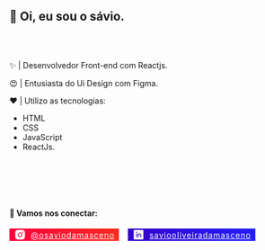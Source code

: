 
## 👋 Oi, eu sou o sávio.

<br>
<br>

✨ | Desenvolvedor Front-end com Reactjs.

😍 | Entusiasta do Ui Design com Figma.

❤️ | Utilizo as tecnologias: 

- HTML  
- CSS  
- JavaScript  
- ReactJs. 


<br>
<br>
<br>
<br>

#### 📌 Vamos nos conectar:
<nav>
    <a href="https://www.instagram.com/osaviodamasceno/" id='instagram'>
        <svg width="32" height="32" viewBox="0 0 32 32" fill="none" xmlns="http://www.w3.org/2000/svg">
    <path d="M16 20C18.2091 20 20 18.2091 20 16C20 13.7909 18.2091 12 16 12C13.7909 12 12 13.7909 12 16C12 18.2091 13.7909 20 16 20Z" fill="white"/>
    <path d="M21.5 3.5H10.5C8.64348 3.5 6.86301 4.2375 5.55025 5.55025C4.2375 6.86301 3.5 8.64348 3.5 10.5V21.5C3.5 23.3565 4.2375 25.137 5.55025 26.4497C6.86301 27.7625 8.64348 28.5 10.5 28.5H21.5C23.3565 28.5 25.137 27.7625 26.4497 26.4497C27.7625 25.137 28.5 23.3565 28.5 21.5V10.5C28.5 8.64348 27.7625 6.86301 26.4497 5.55025C25.137 4.2375 23.3565 3.5 21.5 3.5V3.5ZM16 22C14.8133 22 13.6533 21.6481 12.6666 20.9888C11.6799 20.3295 10.9108 19.3925 10.4567 18.2961C10.0026 17.1997 9.88378 15.9933 10.1153 14.8295C10.3468 13.6656 10.9182 12.5965 11.7574 11.7574C12.5965 10.9182 13.6656 10.3468 14.8295 10.1153C15.9933 9.88378 17.1997 10.0026 18.2961 10.4567C19.3925 10.9108 20.3295 11.6799 20.9888 12.6666C21.6481 13.6533 22 14.8133 22 16C22 17.5913 21.3679 19.1174 20.2426 20.2426C19.1174 21.3679 17.5913 22 16 22ZM22.5 11C22.2033 11 21.9133 10.912 21.6666 10.7472C21.42 10.5824 21.2277 10.3481 21.1142 10.074C21.0007 9.79994 20.9709 9.49834 21.0288 9.20736C21.0867 8.91639 21.2296 8.64912 21.4393 8.43934C21.6491 8.22956 21.9164 8.0867 22.2074 8.02882C22.4983 7.97094 22.7999 8.00065 23.074 8.11418C23.3481 8.22771 23.5824 8.41997 23.7472 8.66665C23.912 8.91332 24 9.20333 24 9.5C24 9.89782 23.842 10.2794 23.5607 10.5607C23.2794 10.842 22.8978 11 22.5 11Z" fill="white"/>
    </svg>@osaviodamasceno </a>
<br>
    <a href="www.linkedin.com/in/saviooliveiradamasceno" id='linkedin'>
    <svg width="32" height="32" viewBox="0 0 32 32" fill="none" xmlns="http://www.w3.org/2000/svg">
        <path d="M26.5 3.5H5.5C4.96957 3.5 4.46086 3.71071 4.08579 4.08579C3.71071 4.46086 3.5 4.96957 3.5 5.5V26.5C3.5 27.0304 3.71071 27.5391 4.08579 27.9142C4.46086 28.2893 4.96957 28.5 5.5 28.5H26.5C27.0304 28.5 27.5391 28.2893 27.9142 27.9142C28.2893 27.5391 28.5 27.0304 28.5 26.5V5.5C28.5 4.96957 28.2893 4.46086 27.9142 4.08579C27.5391 3.71071 27.0304 3.5 26.5 3.5ZM12 22C12 22.2652 11.8946 22.5196 11.7071 22.7071C11.5196 22.8946 11.2652 23 11 23C10.7348 23 10.4804 22.8946 10.2929 22.7071C10.1054 22.5196 10 22.2652 10 22V14C10 13.7348 10.1054 13.4804 10.2929 13.2929C10.4804 13.1054 10.7348 13 11 13C11.2652 13 11.5196 13.1054 11.7071 13.2929C11.8946 13.4804 12 13.7348 12 14V22ZM11 11.5C10.7033 11.5 10.4133 11.412 10.1666 11.2472C9.91997 11.0824 9.72771 10.8481 9.61418 10.574C9.50065 10.2999 9.47094 9.99834 9.52882 9.70736C9.5867 9.41639 9.72956 9.14912 9.93934 8.93934C10.1491 8.72956 10.4164 8.5867 10.7074 8.52882C10.9983 8.47094 11.2999 8.50065 11.574 8.61418C11.8481 8.72771 12.0824 8.91997 12.2472 9.16665C12.412 9.41332 12.5 9.70333 12.5 10C12.5 10.3978 12.342 10.7794 12.0607 11.0607C11.7794 11.342 11.3978 11.5 11 11.5V11.5ZM23 22C23 22.2652 22.8946 22.5196 22.7071 22.7071C22.5196 22.8946 22.2652 23 22 23C21.7348 23 21.4804 22.8946 21.2929 22.7071C21.1054 22.5196 21 22.2652 21 22V17.5C21 16.837 20.7366 16.2011 20.2678 15.7322C19.7989 15.2634 19.163 15 18.5 15C17.837 15 17.2011 15.2634 16.7322 15.7322C16.2634 16.2011 16 16.837 16 17.5V22C16 22.2652 15.8946 22.5196 15.7071 22.7071C15.5196 22.8946 15.2652 23 15 23C14.7348 23 14.4804 22.8946 14.2929 22.7071C14.1054 22.5196 14 22.2652 14 22V14C13.9993 13.7539 14.0894 13.5162 14.253 13.3324C14.4166 13.1485 14.6423 13.0315 14.8868 13.0036C15.1313 12.9758 15.3775 13.039 15.5783 13.1814C15.7791 13.3237 15.9203 13.535 15.975 13.775C16.6516 13.3163 17.4405 13.0506 18.2567 13.0064C19.073 12.9622 19.8859 13.1412 20.6081 13.5242C21.3303 13.9071 21.9346 14.4796 22.356 15.18C22.7774 15.8805 23 16.6825 23 17.5V22Z" fill="white"/>
    </svg> saviooliveiradamasceno</a>
</nav>


<style>
     nav {
        display: flex;

        gap: 8px;
    }
    a {
        padding: 0 8px;

        display: flex;
        align-items: center;
        gap: 8px;

        color: #000;

        font-size: 14px;
        letter-spacing: 1px;
    }

    a svg {
        width: 22px ;
    }

    #instagram {
        background: linear-gradient(93.78deg, #FF003D 0%, #FF2C1F 100%);
        color: #fff;
    }

    #linkedin {
        background: linear-gradient(93.78deg, #3502C7 0%, #231FFF 100%);
        color: #fff;
    }
</style>
